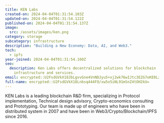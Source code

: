 ```yaml
---
title: KEN Labs
created-on: 2024-04-04T01:31:54.103Z
updated-on: 2024-04-04T01:31:54.122Z
published-on: 2024-04-04T01:31:54.137Z
image:
  src: /assets/images/ken.png
category: storage
subcategory: infrastructure
description: "Building a New Economy: Data, AI, and Web3."
tech:
  - ipfs
year-joined: 2024-04-04T01:31:54.160Z
seo:
  description: Ken Labs offers decentralized solutions for blockchain
    infrastructure and services.
email: encrypted::U2FsdGVkX18JbLgvvGne4VnNDJyu5+xj2wk76wIJtc3EZG7oKE0LzcxDwYQ56Pqi
full-name: encrypted::U2FsdGVkX18Lnbsq444FO/xw5o5iNL91mSnZ4tOH2kU=
---
```


KEN Labs is a leading blockchain R&D firm, specializing in Protocol implementation, Technical design advisory, Crypto-economics consulting and Prototyping. Our team is made up of engineers who have been in distributed system in 2007 and have been in Web3/Crypto/Blockchain/IPFS since 2016.
